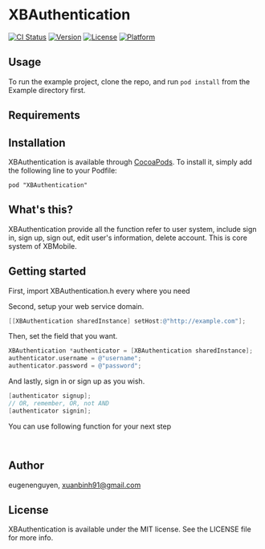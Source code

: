 # XBAuthentication

[![CI Status](http://img.shields.io/travis/eugenenguyen/XBAuthentication.svg?style=flat)](https://travis-ci.org/eugenenguyen/XBAuthentication)
[![Version](https://img.shields.io/cocoapods/v/XBAuthentication.svg?style=flat)](http://cocoadocs.org/docsets/XBAuthentication)
[![License](https://img.shields.io/cocoapods/l/XBAuthentication.svg?style=flat)](http://cocoadocs.org/docsets/XBAuthentication)
[![Platform](https://img.shields.io/cocoapods/p/XBAuthentication.svg?style=flat)](http://cocoadocs.org/docsets/XBAuthentication)

## Usage

To run the example project, clone the repo, and run `pod install` from the Example directory first.

## Requirements

## Installation

XBAuthentication is available through [CocoaPods](http://cocoapods.org). To install
it, simply add the following line to your Podfile:

    pod "XBAuthentication"

## What's this?

XBAuthentication provide all the function refer to user system, include sign in, sign up, sign out, edit user's information, delete account. This is core system of XBMobile.

## Getting started

First, import XBAuthentication.h every where you need

Second, setup your web service domain.

```objective-c
[[XBAuthentication sharedInstance] setHost:@"http://example.com"];
```

Then, set the field that you want.

```objective-c
XBAuthentication *authenticator = [XBAuthentication sharedInstance];
authenticator.username = @"username";
authenticator.password = @"password";
```

And lastly, sign in or sign up as you wish.

```objective-c
[authenticator signup];
// OR, remember, OR, not AND
[authenticator signin];
```

You can use following function for your next step

```objective-c



```

## Author

eugenenguyen, xuanbinh91@gmail.com

## License

XBAuthentication is available under the MIT license. See the LICENSE file for more info.

